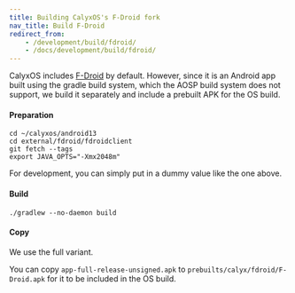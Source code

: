 ```yaml
---
title: Building CalyxOS's F-Droid fork
nav_title: Build F-Droid
redirect_from:
    - /development/build/fdroid/
    - /docs/development/build/fdroid/
---
```


CalyxOS includes [F-Droid](https://f-droid.org) by default. However, since it is an Android app built using the gradle build system, which the AOSP build system does not support, we build it separately and include a prebuilt APK for the OS build.

#### Preparation

```shell
cd ~/calyxos/android13
cd external/fdroid/fdroidclient
git fetch --tags
export JAVA_OPTS="-Xmx2048m"
```

For development, you can simply put in a dummy value like the one above.

#### Build

```shell
./gradlew --no-daemon build
```

#### Copy

We use the full variant.

You can copy `app-full-release-unsigned.apk` to `prebuilts/calyx/fdroid/F-Droid.apk` for it to be included in the OS build.
